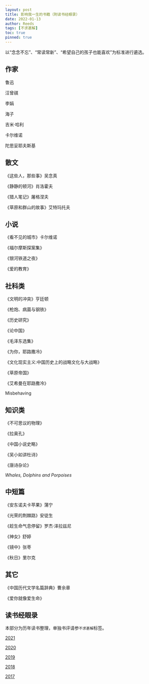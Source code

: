 ```yaml
---
layout: post
title: 影响我一生的书籍（附读书经眼录）
date: 2022-01-13
author: Reeds
tags: [不求甚解]
toc: true
pinned: true
---
```


  以“念念不忘”、“常读常新”、“希望自己的孩子也能喜欢”为标准进行遴选。

<!--- more --->

## 作家

鲁迅

汪曾祺

李娟

海子

吉米·哈利

卡尔维诺

陀思妥耶夫斯基

## 散文

《这些人，那些事》吴念真

《静静的顿河》肖洛霍夫

《猎人笔记》屠格涅夫

《草原和群山的故事》艾特玛托夫

## 小说

《看不见的城市》卡尔维诺

《福尔摩斯探案集》

《银河铁道之夜》

《爱的教育》

## 社科类

《文明的冲突》亨廷顿

《枪炮、病菌与钢铁》

《历史研究》

《论中国》

《毛泽东选集》

《为你，耶路撒冷》

《文化现实主义:中国历史上的战略文化与大战略》

《草原帝国》

《艾希曼在耶路撒冷》

Misbehaving

## 知识类

《不可思议的物理》

《拉奥孔》

《中国小说史略》

《吴小如讲杜诗》

《唐诗杂论》

*Whales, Dolphins and Porpoises*

## 中短篇

《安东诺夫卡苹果》蒲宁

《光荣的荆棘路》安徒生

《趁生命气息停留》罗杰·泽拉兹尼

《神女》舒婷

《镜中》张枣

《秋日》里尔克

## 其它

《中国历代文学名篇辞典》曹余章

《爱你就像爱生命》

## 读书经眼录

本部分为历年读书整理，单独书评请参`不求甚解`标签。

[2021](https://yiweipei.github.io/Reeds.Yiwei.Pei/%E8%AF%BB%E4%B9%A6%E7%BB%8F%E7%9C%BC%E5%BD%952021/)

[2020](https://yiweipei.github.io/Reeds.Yiwei.Pei/%E8%AF%BB%E4%B9%A6%E7%BB%8F%E7%9C%BC%E5%BD%952020/)

[2019](https://yiweipei.github.io/Reeds.Yiwei.Pei/%E8%AF%BB%E4%B9%A6%E7%BB%8F%E7%9C%BC%E5%BD%952019/)

[2018](https://yiweipei.github.io/Reeds.Yiwei.Pei/%E8%AF%BB%E4%B9%A6%E7%BB%8F%E7%9C%BC%E5%BD%952018/)

[2017](https://yiweipei.github.io/Reeds.Yiwei.Pei/%E8%AF%BB%E4%B9%A6%E7%BB%8F%E7%9C%BC%E5%BD%952017/)
